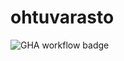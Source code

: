 # ohtuvarasto
![GHA workflow badge](https://github.com/mluukkai/ohtuvarasto/workflows/CI/badge.svg)
